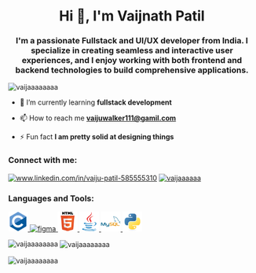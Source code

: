 <h1 align="center">Hi 👋, I'm Vaijnath Patil</h1>
<h3 align="center">I'm a passionate Fullstack and UI/UX developer from India. I specialize in creating seamless and interactive user experiences, and I enjoy working with both frontend and backend technologies to build comprehensive applications.</h3>

<p align="left"> <img src="https://komarev.com/ghpvc/?username=vaijaaaaaaaa&label=Profile%20views&color=0e75b6&style=flat" alt="vaijaaaaaaaa" /> </p>

- 🌱 I’m currently learning **fullstack development**

- 📫 How to reach me **vaijuwalker111@gamil.com**

- ⚡ Fun fact **I am pretty solid at designing things**

<h3 align="left">Connect with me:</h3>
<p align="left">
<a href="https://linkedin.com/in/www.linkedin.com/in/vaiju-patil-585555310" target="blank"><img align="center" src="https://raw.githubusercontent.com/rahuldkjain/github-profile-readme-generator/master/src/images/icons/Social/linked-in-alt.svg" alt="www.linkedin.com/in/vaiju-patil-585555310" height="30" width="40" /></a>
<a href="https://instagram.com/vaijaaaaaa" target="blank"><img align="center" src="https://raw.githubusercontent.com/rahuldkjain/github-profile-readme-generator/master/src/images/icons/Social/instagram.svg" alt="vaijaaaaaa" height="30" width="40" /></a>
</p>

<h3 align="left">Languages and Tools:</h3>
<p align="left"> <a href="https://www.cprogramming.com/" target="_blank" rel="noreferrer"> <img src="https://raw.githubusercontent.com/devicons/devicon/master/icons/c/c-original.svg" alt="c" width="40" height="40"/> </a> <a href="https://www.figma.com/" target="_blank" rel="noreferrer"> <img src="https://www.vectorlogo.zone/logos/figma/figma-icon.svg" alt="figma" width="40" height="40"/> </a> <a href="https://www.w3.org/html/" target="_blank" rel="noreferrer"> <img src="https://raw.githubusercontent.com/devicons/devicon/master/icons/html5/html5-original-wordmark.svg" alt="html5" width="40" height="40"/> </a> <a href="https://www.java.com" target="_blank" rel="noreferrer"> <img src="https://raw.githubusercontent.com/devicons/devicon/master/icons/java/java-original.svg" alt="java" width="40" height="40"/> </a> <a href="https://www.mysql.com/" target="_blank" rel="noreferrer"> <img src="https://raw.githubusercontent.com/devicons/devicon/master/icons/mysql/mysql-original-wordmark.svg" alt="mysql" width="40" height="40"/> </a> <a href="https://www.python.org" target="_blank" rel="noreferrer"> <img src="https://raw.githubusercontent.com/devicons/devicon/master/icons/python/python-original.svg" alt="python" width="40" height="40"/> </a> </p>

<p><img align="left" src="https://github-readme-stats.vercel.app/api/top-langs?username=vaijaaaaaaaa&show_icons=true&locale=en&layout=compact" alt="vaijaaaaaaaa" /></p>

<p>&nbsp;<img align="center" src="https://github-readme-stats.vercel.app/api?username=vaijaaaaaaaa&show_icons=true&locale=en" alt="vaijaaaaaaaa" /></p>

<p><img align="center" src="https://github-readme-streak-stats.herokuapp.com/?user=vaijaaaaaaaa&" alt="vaijaaaaaaaa" /></p>
